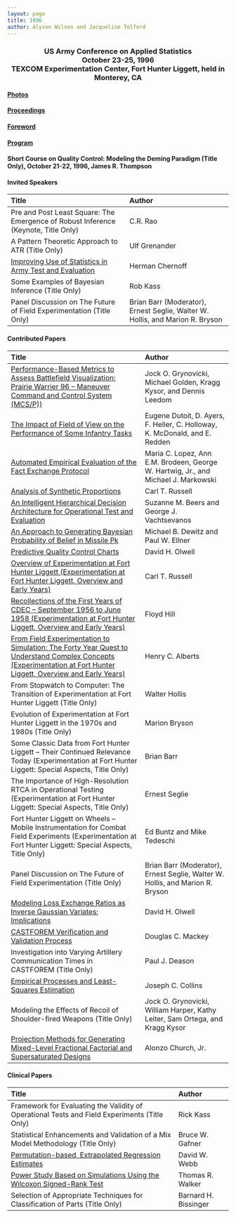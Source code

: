 ```yaml
---
layout: page
title: 1996
author: Alyson Wilson and Jacqueline Telford
---
```

<div align="center"><h3>US Army Conference on Applied Statistics<br>
October 23-25, 1996<br>
TEXCOM Experimentation Center, Fort Hunter Liggett, held in Monterey, CA</h3></div>


#### [Photos](https://alysongwilson.github.io/ACAS/DOE5/1996.pdf)

#### [Proceedings](https://alysongwilson.github.io/ACAS/DOE5/ACAS02.pdf#page=1)

#### [Foreword](https://alysongwilson.github.io/ACAS/DOE5/ACAS02.pdf#page=5)

#### [Program](https://alysongwilson.github.io/ACAS/DOE5/ACAS02.pdf#page=9)

#### Short Course on Quality Control: Modeling the Deming Paradigm (Title Only), October 21-22, 1996, James R. Thompson


#### Invited Speakers

| Title | Author |
| :--- | :--- |
| Pre and Post Least Square: The Emergence of Robust Inference (Keynote, Title Only) | C.R. Rao |
| A Pattern Theoretic Approach to ATR (Title Only) | Ulf Grenander |
| [Improving Use of Statistics in Army Test and Evaluation](https://alysongwilson.github.io/ACAS/DOE5/ACAS02.pdf#page=115) | Herman Chernoff |
| Some Examples of Bayesian Inference (Title Only) | Rob Kass |
| Panel Discussion on The Future of Field Experimentation (Title Only) | Brian Barr (Moderator), Ernest Seglie, Walter W. Hollis, and Marion R. Bryson |


#### Contributed Papers

| Title | Author |
| :--- | :--- |
| [Performance-Based Metrics to Assess Battlefield Visualization: Prairie Warrier 96 – Maneuver Command and Control System (MCS/P))](https://alysongwilson.github.io/ACAS/DOE5/ACAS02.pdf#page=15) | Jock O. Grynovicki, Michael Golden, Kragg Kysor, and Dennis Leedom |
| [The Impact of Field of View on the Performance of Some Infantry Tasks](https://alysongwilson.github.io/ACAS/DOE5/ACAS02.pdf#page=31) | Eugene Dutoit, D. Ayers, F. Heller, C. Holloway, K. McDonald, and E. Redden |
| [Automated Empirical Evaluation of the Fact Exchange Protocol](https://alysongwilson.github.io/ACAS/DOE5/ACAS02.pdf#page=41) | Maria C. Lopez, Ann E.M. Brodeen, George W. Hartwig, Jr., and Michael J. Markowski |
| [Analysis of Synthetic Proportions](https://alysongwilson.github.io/ACAS/DOE5/ACAS02.pdf#page=49) | Carl T. Russell |
| [An Intelligent Hierarchical Decision Architecture for Operational Test and Evaluation](https://alysongwilson.github.io/ACAS/DOE5/ACAS02.pdf#page=57) | Suzanne M. Beers and George J. Vachtsevanos |
| [An Approach to Generating Bayesian Probability of Belief in Missile Pk](https://alysongwilson.github.io/ACAS/DOE5/ACAS02.pdf#page=69) | Michael B. Dewitz and Paul W. Ellner |
| [Predictive Quality Control Charts](https://alysongwilson.github.io/ACAS/DOE5/ACAS02.pdf#page=81) | David H. Olwell |
| [Overview of Experimentation at Fort Hunter Liggett (Experimentation at Fort Hunter Liggett, Overview and Early Years)](https://alysongwilson.github.io/ACAS/DOE5/ACAS02.pdf#page=131) | Carl T. Russell |
| [Recollections of the First Years of CDEC – September 1956 to June 1958 (Experimentation at Fort Hunter Liggett, Overview and Early Years)](https://alysongwilson.github.io/ACAS/DOE5/ACAS02.pdf#page=133) | Floyd Hill |
| [From Field Experimentation to Simulation: The Forty Year Quest to Understand Complex Concepts (Experimentation at Fort Hunter Liggett, Overview and Early Years)](https://alysongwilson.github.io/ACAS/DOE5/ACAS02.pdf#page=141) | Henry C. Alberts |
| From Stopwatch to Computer: The Transition of Experimentation at Fort Hunter Liggett (Title Only) | Walter Hollis |
| Evolution of Experimentation at Fort Hunter Liggett in the 1970s and 1980s (Title Only) | Marion Bryson |
| Some Classic Data from Fort Hunter Liggett – Their Continued Relevance Today (Experimentation at Fort Hunter Liggett: Special Aspects, Title Only) | Brian Barr |
| The Importance of High-Resolution RTCA in Operational Testing (Experimentation at Fort Hunter Liggett: Special Aspects, Title Only) | Ernest Seglie |
| Fort Hunter Liggett on Wheels – Mobile Instrumentation for Combat Field Experiments (Experimentation at Fort Hunter Liggett: Special Aspects, Title Only) | Ed Buntz and Mike Tedeschi |
| Panel Discussion on The Future of Field Experimentation (Title Only) | Brian Barr (Moderator), Ernest Seglie, Walter W. Hollis, and Marion R. Bryson |
| [Modeling Loss Exchange Ratios as Inverse Gaussian Variates: Implications](https://alysongwilson.github.io/ACAS/DOE5/ACAS02.pdf#page=151) | David H. Olwell |
| [CASTFOREM Verification and Validation Process](https://alysongwilson.github.io/ACAS/DOE5/ACAS02.pdf#page=167) | Douglas C. Mackey |
| Investigation into Varying Artillery Communication Times in CASTFOREM (Title Only) | Paul J. Deason |
| [Empirical Processes and Least-Squares Estimation](https://alysongwilson.github.io/ACAS/DOE5/ACAS02.pdf#page=187) | Joseph C. Collins |
| Modeling the Effects of Recoil of Shoulder-fired Weapons (Title Only) | Jock O. Grynovicki, William Harper, Kathy Leiter, Sam Ortega, and Kragg Kysor |
| [Projection Methods for Generating Mixed-Level Fractional Factorial and Supersaturated Designs](https://alysongwilson.github.io/ACAS/DOE5/ACAS02.pdf#page=201) | Alonzo Church, Jr. |


#### Clinical Papers

| Title | Author |
| :--- | :--- |
| Framework for Evaluating the Validity of Operational Tests and Field Experiments (Title Only) | Rick Kass |
| Statistical Enhancements and Validation of a Mix Model Methodology (Title Only) | Bruce W. Gafner |
| [Permutation-based, Extrapolated Regression Estimates](https://alysongwilson.github.io/ACAS/DOE5/ACAS02.pdf#page=99) | David W. Webb |
| [Power Study Based on Simulations Using the Wilcoxon Signed-Rank Test](https://alysongwilson.github.io/ACAS/DOE5/ACAS02.pdf#page=105) | Thomas R. Walker |
| Selection of Appropriate Techniques for Classification of Parts (Title Only) | Barnard H. Bissinger |
